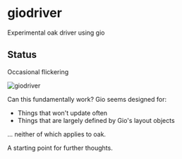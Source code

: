 # giodriver

Experimental oak driver using gio

## Status

Occasional flickering

![giodriver](https://user-images.githubusercontent.com/4564184/143965466-e9de6b95-7045-4b4e-aefe-fcca0d7c8cad.gif)

Can this fundamentally work? Gio seems designed for:

- Things that won't update often
- Things that are largely defined by Gio's layout objects

... neither of which applies to oak.

A starting point for further thoughts.
